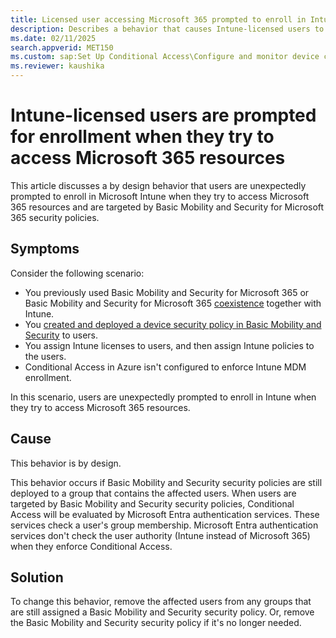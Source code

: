 ```yaml
---
title: Licensed user accessing Microsoft 365 prompted to enroll in Intune
description: Describes a behavior that causes Intune-licensed users to be prompted for enrollment when they are targeted by Basic Mobility and Security for Microsoft 365 security policies.
ms.date: 02/11/2025
search.appverid: MET150
ms.custom: sap:Set Up Conditional Access\Configure and monitor device compliance
ms.reviewer: kaushika
---
```

# Intune-licensed users are prompted for enrollment when they try to access Microsoft 365 resources

This article discusses a by design behavior that users are unexpectedly prompted to enroll in Microsoft Intune when they try to access Microsoft 365 resources and are targeted by Basic Mobility and Security for Microsoft 365 security policies.

## Symptoms

Consider the following scenario:

- You previously used Basic Mobility and Security for Microsoft 365 or Basic Mobility and Security for Microsoft 365 [coexistence](/mem/intune/fundamentals/mdm-authority-set#coexistence) together with Intune.
- You [created and deployed a device security policy in Basic Mobility and Security](/microsoft-365/admin/basic-mobility-security/create-device-security-policies) to users.
- You assign Intune licenses to users, and then assign Intune policies to the users.
- Conditional Access in Azure isn't configured to enforce Intune MDM enrollment.

In this scenario, users are unexpectedly prompted to enroll in Intune when they try to access Microsoft 365 resources.

## Cause

This behavior is by design.

This behavior occurs if Basic Mobility and Security security policies are still deployed to a group that contains the affected users. When users are targeted by Basic Mobility and Security security policies, Conditional Access will be evaluated by Microsoft Entra authentication services. These services check a user's group membership. Microsoft Entra authentication services don't check the user authority (Intune instead of Microsoft 365) when they enforce Conditional Access.

## Solution

To change this behavior, remove the affected users from any groups that are still assigned a Basic Mobility and Security security policy. Or, remove the Basic Mobility and Security security policy if it's no longer needed.

